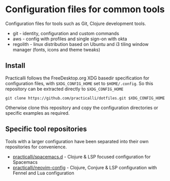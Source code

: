 # Configuration files for common tools

Configuration files for tools such as Git, Clojure development tools.

* git - identity, configuration and custom commands
* aws - config with profiles and single sign-on with okta
* regolith - linux distribution based on Ubuntu and i3 tiling window manager (fonts, icons and theme tweaks)


## Install

Practicalli follows the FreeDesktop.org XDG basedir specification for configuration files, with `$XDG_CONFIG_HOME` set to `$HOME/.config`. So this repository can be extracted directly to `$XDG_CONFIG_HOME`

```
git clone https://github.com/practicalli/dotfiles.git $XDG_CONFIG_HOME
```

Otherwise clone this repository and copy the configuration directories or specific examples as required.


## Specific tool repositories

Tools with a larger configuration have been separated into their own repositories for convenience.

* [practicalli/spacemacs.d](https://github.com/practicalli/spacemacs.d/) - Clojure & LSP focused configuration for Spacemacs
* [practicalli/neovim-config](https://github.com/practicalli/neovim-config) - Clojure, Conjure & LSP configuration with Fennel and Lua configuration
